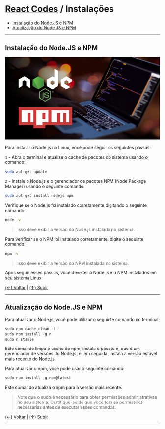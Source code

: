 # [React Codes](https://github.com/systemboys/React_Codes#react-codes "React Codes") / Instalações

- [Instalação do Node.JS e NPM](#instala%C3%A7%C3%A3o-do-nodejs-e-npm "Instalação do Node.JS e NPM")
- [Atualização do Node.JS e NPM](#atualiza%C3%A7%C3%A3o-do-nodejs-e-npm "Atualização do Node.JS e NPM")

---

## Instalação do Node.JS e NPM

[![Imagem de exemplo](https://github.com/systemboys/React_Codes/raw/main/Instala%C3%A7%C3%B5es/Node_%26_NPM/NodeJS-and-NPM.png "Imagem de exemplo")](https://github.com/systemboys/React_Codes/raw/main/Instala%C3%A7%C3%B5es/Node_%26_NPM/NodeJS-and-NPM.png "Imagem de exemplo")

Para instalar o Node.js no Linux, você pode seguir os seguintes passos:

`1` - Abra o terminal e atualize o cache de pacotes do sistema usando o comando:

```bash
sudo apt-get update
```

`2` - Instale o Node.js e o gerenciador de pacotes NPM (Node Package Manager) usando o seguinte comando:

```bash
sudo apt-get install nodejs npm
```

Verifique se o Node.js foi instalado corretamente digitando o seguinte comando:

```bash
node -v
```

> Isso deve exibir a versão do Node.js instalada no sistema.

Para verificar se o NPM foi instalado corretamente, digite o seguinte comando:

```bash
npm -v
```

> Isso deve exibir a versão do NPM instalada no sistema.

Após seguir esses passos, você deve ter o Node.js e o NPM instalados em seu sistema Linux.

[(&larr;) Voltar](https://github.com/systemboys/React_Codes#react-codes "Voltar ao Sumário") | 
[(&uarr;) Subir](#react-codes--instala%C3%A7%C3%B5es "Subir para o topo")

---

## Atualização do Node.JS e NPM

Para atualizar o Node.js, você pode utilizar o seguinte comando no terminal:

```javascript
sudo npm cache clean -f
sudo npm install -g n
sudo n stable
```

Este comando limpa o cache do npm, instala o pacote n, que é um gerenciador de versões do Node.js, e, em seguida, instala a versão estável mais recente do Node.js.

Para atualizar o npm, você pode usar o seguinte comando:

```javascript
sudo npm install -g npm@latest
```

Este comando atualiza o npm para a versão mais recente.

> Note que o sudo é necessário para obter permissões administrativas no seu sistema. Certifique-se de que você tem as permissões necessárias antes de executar esses comandos.

[(&larr;) Voltar](https://github.com/systemboys/React_Codes#react-codes "Voltar ao Sumário") | 
[(&uarr;) Subir](#react-codes--instala%C3%A7%C3%B5es "Subir para o topo")

---


